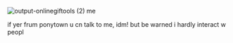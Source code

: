 ![output-onlinegiftools (2)](https://github.com/user-attachments/assets/56f506f2-7251-49a2-b998-546d78de6768)
me

if yer frum ponytown u cn talk to me, idm! but be warned i hardly interact w peopl 












